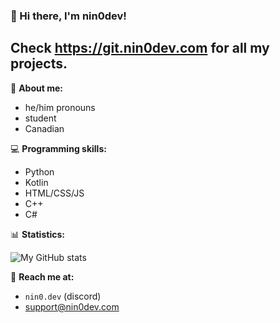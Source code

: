 ### 👋 Hi there, I'm nin0dev!

## Check https://git.nin0dev.com for all my projects.

📑 **About me:**
- he/him pronouns
- student
- Canadian

💻 **Programming skills:**
- Python
- Kotlin
- HTML/CSS/JS
- C++
- C#

📊 **Statistics:**

![My GitHub stats](https://github-readme-stats.vercel.app/api?username=nin0-dev)

📨 **Reach me at:**
- `nin0.dev` (discord)
- [support@nin0dev.com](mailto:support@nin0dev.com)

